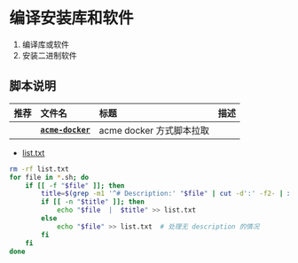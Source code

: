 # 编译安装库和软件

1. 编译库或软件   
2. 安装二进制软件


## 脚本说明

| **推荐** | **文件名** | **标题** | **描述** |
|:---|:---|:---|:---|
| | [**`acme-docker`**](acme-docker.sh) | acme docker 方式脚本拉取

- [list.txt](list.txt)

```bash
rm -rf list.txt
for file in *.sh; do
    if [[ -f "$file" ]]; then
        title=$(grep -m1 '^# Description:' "$file" | cut -d':' -f2- | xargs)  # 提取标题
        if [[ -n "$title" ]]; then
            echo "$file  |  $title" >> list.txt
        else
            echo "$file" >> list.txt  # 处理无 description 的情况
        fi
    fi
done
```